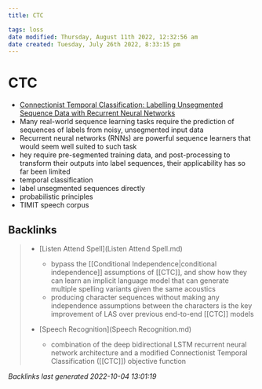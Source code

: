 ```yaml
---
title: CTC

tags: loss 
date modified: Thursday, August 11th 2022, 12:32:56 am
date created: Tuesday, July 26th 2022, 8:33:15 pm
---
```


# CTC
- [Connectionist Temporal Classification: Labelling Unsegmented Sequence Data with Recurrent Neural Networks](https://www.cs.toronto.edu/~graves/icml_2006.pdf)
- Many real-world sequence learning tasks require the prediction of sequences of labels from noisy, unsegmented input data
- Recurrent neural networks (RNNs) are powerful sequence learners that would seem well suited to such task
- hey require pre-segmented training data, and post-processing to transform their outputs into label sequences, their applicability has so far been limited
- temporal classification
- label unsegmented sequences directly
- probabilistic principles
- TIMIT speech corpus

## Backlinks

> - [Listen Attend Spell](Listen Attend Spell.md)
>   - bypass the [[Conditional Independence|conditional independence]] assumptions of [[CTC]], and show how they can learn an implicit language model that can generate multiple spelling variants given the same acoustics
>   - producing character sequences without making any independence assumptions between the characters is the key improvement of LAS over previous end-to-end [[CTC]] models
>    
> - [Speech Recognition](Speech Recognition.md)
>   - combination of the deep bidirectional LSTM recurrent neural network architecture and a modified Connectionist Temporal Classification ([[CTC]]) objective function

_Backlinks last generated 2022-10-04 13:01:19_
